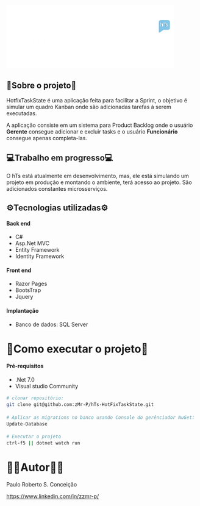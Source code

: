 ![hTs](https://raw.githubusercontent.com/ZzMr-P/Recursos/main/src/favicon.ico)

## 📎Sobre o projeto📎

HotfixTaskState é uma aplicação feita para facilitar a Sprint, o objetivo é simular um quadro Kanban onde são adicionadas tarefas à serem executadas.

A aplicação consiste em um sistema para Product Backlog onde o usuário **Gerente** consegue adicionar e excluir tasks e o usuário **Funcionário** consegue apenas completa-las.

## 💻Trabalho em progresso💻
O hTs está atualmente em desenvolvimento, mas, ele está simulando um projeto em produção e montando o ambiente, terá acesso ao projeto. São adicionados constantes microsserviços.

## ⚙️Tecnologias utilizadas⚙️
#### Back end
- C# 
- Asp.Net MVC
- Entity Framework
- Identity Framework

#### Front end
- Razor Pages
- BootsTrap
- Jquery

#### Implantação 
- Banco de dados: SQL Server

# 📒Como executar o projeto📒

#### Pré-requisitos
- .Net 7.0
- Visual studio Community

```bash
# clonar repositório:
git clone git@github.com:zMr-P/hTs-HotFixTaskState.git

# Aplicar as migrations no banco usando Console do gerênciador NuGet:
Update-Database

# Executar o projeto
ctrl-f5 || dotnet watch run
```

# 🧑‍🔬Autor🧑‍🔬

Paulo Roberto S. Conceição

https://www.linkedin.com/in/zzmr-p/
